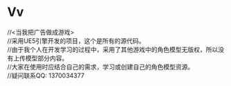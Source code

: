 # Vv
//<当我把广告做成游戏>  
//采用UE5引擎开发的项目，这个是所有的源代码。  
//由于我个人在开发学习的过程中，采用了其他游戏中的角色模型无版权，所以没有上传模型部分内容。  
//大家在使用时应结合自己的需求，学习或创建自己的角色模型资源。  
//疑问联系QQ: 1370034377  
